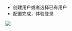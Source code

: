 <IntegrationDetailCard :title="`在 ${$localeConfig.brandName} 中体验登录`">

- 创建用户或者选择已有用户
- 配置完成，体验登录

![](~@imagesZhCn/integration/knx/3-1.png)

</IntegrationDetailCard>